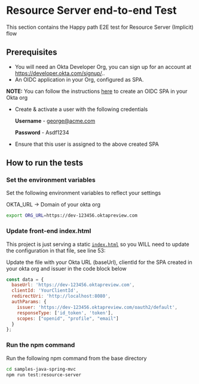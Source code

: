 Resource Server end-to-end Test
===============================

This section contains the Happy path E2E test for Resource Server (Implicit) flow

## Prerequisites

* You will need an Okta Developer Org, you can sign up for an account at https://developer.okta.com/signup/..
* An OIDC application in your Org, configured as SPA.

**NOTE:** You can follow the instructions [here](https://developer.okta.com/authentication-guide/implementing-authentication/implicit#1-setting-up-your-application) to create an OIDC SPA in your Okta org 

* Create & activate a user with the following credentials

  **Username** - george@acme.com

  **Password** - Asdf1234

* Ensure that this user is assigned to the above created SPA

## How to run the tests

### Set the environment variables
Set the following environment variables to reflect your settings

OKTA_URL -> Domain of your okta org

```bash
export ORG_URL=https://dev-123456.oktapreview.com
```

### Update front-end index.html
This project is just serving a static [`index.html`](front-end/src/main/resources/static/index.html) so you WILL need to update the configuration in that file, see line 53:

Update the file with your Okta URL (baseUrl), clientId for the SPA created in your okta org and issuer in the code block below
```javascript
const data = {
  baseUrl: 'https://dev-123456.oktapreview.com',
  clientId: 'YourClientId',
  redirectUri: 'http://localhost:8080',
  authParams: {
    issuer: 'https://dev-123456.oktapreview.com/oauth2/default',
    responseType: ['id_token', 'token'],
    scopes: ["openid", "profile", "email"]
  }
};
```

### Run the npm command
Run the following npm command from the base directory

```bash
cd samples-java-spring-mvc
npm run test:resource-server
```

